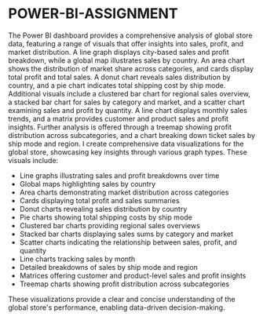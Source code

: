 # POWER-BI-ASSIGNMENT
The Power BI dashboard provides a comprehensive analysis of global store data, featuring a range of visuals that offer insights into sales, profit, and market distribution. A line graph displays city-based sales and profit breakdown, while a global map illustrates sales by country. An area chart shows the distribution of market share across categories, and cards display total profit and total sales. A donut chart reveals sales distribution by country, and a pie chart indicates total shipping cost by ship mode. Additional visuals include a clustered bar chart for regional sales overview, a stacked bar chart for sales by category and market, and a scatter chart examining sales and profit by quantity. A line chart displays monthly sales trends, and a matrix provides customer and product sales and profit insights. Further analysis is offered through a treemap showing profit distribution across subcategories, and a chart breaking down ticket sales by ship mode and region.
I create comprehensive data visualizations for the global store, showcasing key insights through various graph types. These visuals include:

- Line graphs illustrating sales and profit breakdowns over time
- Global maps highlighting sales by country
- Area charts demonstrating market distribution across categories
- Cards displaying total profit and sales summaries
- Donut charts revealing sales distribution by country
- Pie charts showing total shipping costs by ship mode
- Clustered bar charts providing regional sales overviews
- Stacked bar charts displaying sales sums by category and market
- Scatter charts indicating the relationship between sales, profit, and quantity
- Line charts tracking sales by month
- Detailed breakdowns of sales by ship mode and region
- Matrices offering customer and product-level sales and profit insights
- Treemap charts showing profit distribution across subcategories

These visualizations provide a clear and concise understanding of the global store's performance, enabling data-driven decision-making.
